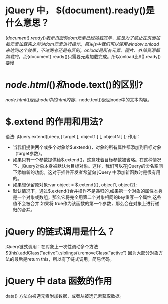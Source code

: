 # jQuery 中， $(document).ready()是什么意思？
$(document).ready()表示页面的dom元素已经加载完毕，这是为了防止在页面加载元素加载完之前对dom元素进行操作。
原生js中我们可以使用window.onload来达到这个效果，不过两者还是有区别，onload是所有元素、图片、外部资源都加载完，而$(document).ready()只需要元素加载完成。所以onload比$().ready()要慢

# $node.html()和$node.text()的区别?
$node.html()返回node中的html内容，$node.text()返回node中的文本内容。

# $.extend 的作用和用法? 
语法: jQuery.extend([deep,] target [, object1 ] [, objectN ] );
作用：
- 当我们提供两个或多个对象给$.extend()，对象的所有属性都添加到目标对象（target参数）。
- 如果只有一个参数提供给$.extend()，这意味着目标参数被省略。在这种情况下，jQuery对象本身被默认为目标对象。这样，我们可以在jQuery的命名空间下添加新的功能。这对于插件开发者希望向 jQuery 中添加新函数时是很有用的。
- 如果想保留原对象:var object = $.extend({}, object1, object2);
- 默认情况下，通过$.extend()合并操作不是递归的,如果第一个对象的属性本身是一个对象或数组，那么它将完全用第二个对象相同的key重写一个属性,这些值不会被合并
如果将 true作为该函数的第一个参数，那么会在对象上进行递归的合并。

# jQuery 的链式调用是什么？
jQuery链式调用：在对象上一次性调动多个方法
$(this).addClass("active").siblings().removeClass("active")
因为大部分对象方法的最后是return this，所以有了链式调用，简易代码。
# jQuery 中 data 函数的作用
data() 方法向被选元素附加数据，或者从被选元素获取数据。


